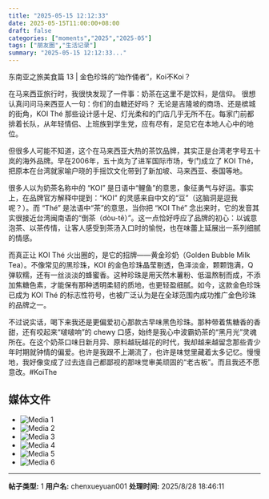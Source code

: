 ```yaml
---
title: "2025-05-15 12:12:33"
date: 2025-05-15T11:00:00+08:00
draft: false
categories: ["moments","2025","2025-05"]
tags: ["朋友圈","生活记录"]
summary: "2025-05-15 12:12:33..."
---
```


东南亚之旅美食篇 13 | 金色珍珠的“始作俑者”，Koi不Koi？

在马来西亚旅行时，我很快发现了一件事：奶茶在这里不是饮料，是信仰。
很想认真问问马来西亚人一句：你们的血糖还好吗？
无论是吉隆坡的商场、还是槟城的街角，KOI Thé 那些设计感十足、灯光柔和的门店几乎无所不在。每家门前都排着长队，从年轻情侣、上班族到学生党，应有尽有，足见它在本地人心中的地位。

但很多人可能不知道，这个在马来西亚大热的茶饮品牌，其实正是台湾老字号五十岚的海外品牌。早在2006年，五十岚为了进军国际市场，专门成立了 KOI Thé，把原本在台湾就家喻户晓的手摇饮文化带到了新加坡、马来西亚、泰国等地。

很多人以为奶茶名称中的 “KOI” 是日语中“鲤鱼”的意思，象征勇气与好运。事实上，在品牌官方解释中提到：“KOI” 的灵感来自中文的“豆”（这脑洞是逗我呢？）。而 “Thé” 是法语中“茶”的意思，当你把 “KOI Thé” 念出来时，它的发音其实很接近台湾闽南语的“倒茶（dòu-tê）”。这一点恰好呼应了品牌的初心：以诚意泡茶、以茶传情，让客人感受到茶汤入口时的愉悦，也在味蕾上延展出一系列细腻的情感。

而真正让 KOI Thé 火出圈的，是它的招牌——黄金珍奶（Golden Bubble Milk Tea）。不像常见的黑珍珠，KOI 的金色珍珠晶莹剔透，色泽淡金，颗颗饱满，Q 弹软糯，还有一丝淡淡的蜂蜜香。这种珍珠是用天然木薯粉、低温熬制而成，不添加焦糖色素，才能保有那种透明柔韧的质地，也更轻盈细腻。如今，这款金色珍珠已成为 KOI Thé 的标志性符号，也被广泛认为是在全球范围内成功推广金色珍珠的品牌之一。

不过说实话，喝下来我还是更偏爱初心那款古早味黑色珍珠。那种带着焦糖香的香甜，还有咬起来“啵啵响”的 chewy 口感，始终是我心中波霸奶茶的“黑月光”灵魂所在。在这个奶茶口味日新月异、原料越玩越花的时代，我却越来越留念那些青少年时期就钟情的偏爱。也许是我跟不上潮流了，也许是味觉里藏着太多记忆。慢慢地，我好像变成了过去连自己都鄙视的那味觉审美顽固的“老古板”。而且我还不愿意改。
​
​#KoiThe

## 媒体文件

- ![Media 1](/Moments/photos/2025-05-15/202505151212330.jpg)
- ![Media 2](/Moments/photos/2025-05-15/202505151212331.jpg)
- ![Media 3](/Moments/photos/2025-05-15/202505151212332.jpg)
- ![Media 4](/Moments/photos/2025-05-15/202505151212333.jpg)
- ![Media 5](/Moments/photos/2025-05-15/202505151212334.jpg)
- ![Media 6](/Moments/photos/2025-05-15/202505151212335.jpg)

---

**帖子类型:** 1
**用户名:** chenxueyuan001
**处理时间:** 2025/8/28 18:46:11